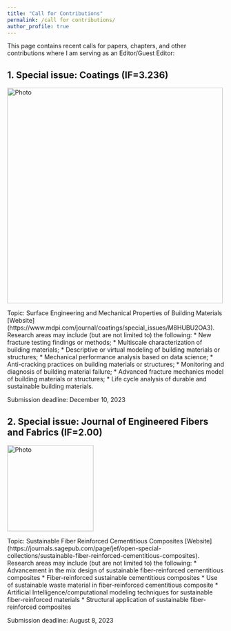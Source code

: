 ```yaml
---
title: "Call for Contributions"
permalink: /call for contributions/
author_profile: true
---
```



This page contains recent calls for papers, chapters, and other contributions where I am serving as an Editor/Guest Editor:

**1. Special issue: Coatings (IF=3.236)** 
------
<p align="left">
  <img src="https://liaiusc.github.io/images/coating.jpg?raw=true" alt="Photo" style="width: 500px;"/> 
</p> 
Topic: Surface Engineering and Mechanical Properties of Building Materials [Website](https://www.mdpi.com/journal/coatings/special_issues/M8HUBU2OA3).
Research areas may include (but are not limited to) the following:
   * New fracture testing findings or methods;
   * Multiscale characterization of building materials;
   * Descriptive or virtual modeling of building materials or structures;
   * Mechanical performance analysis based on data science;
   * Anti-cracking practices on building materials or structures;
   * Monitoring and diagnosis of building material failure;
   * Advanced fracture mechanics model of building materials or structures;
   * Life cycle analysis of durable and sustainable building materials.
  
Submission deadline: December 10, 2023



**2. Special issue: Journal of Engineered Fibers and Fabrics (IF=2.00)**
------
<p align="left">
  <img src="https://liaiusc.github.io/images/JEFF.jpg?raw=true" alt="Photo" style="width: 200px;"/> 
</p>
Topic: Sustainable Fiber Reinforced Cementitious Composites [Website](https://journals.sagepub.com/page/jef/open-special-collections/sustainable-fiber-reinforced-cementitious-composites).
Research areas may include (but are not limited to) the following:
   * Advancement in the mix design of sustainable fiber-reinforced cementitious composites
   * Fiber-reinforced sustainable cementitious composites
   * Use of sustainable waste material in fiber-reinforced cementitious composite
   * Artificial Intelligence/computational modeling techniques for sustainable fiber-reinforced materials
   * Structural application of sustainable fiber-reinforced composites

Submission deadline: August 8, 2023
